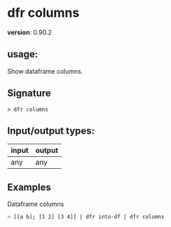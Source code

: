 # dfr columns

**version**: 0.90.2

## **usage**:

Show dataframe columns.

## Signature

`> dfr columns `

## Input/output types:

| input | output |
| ----- | ------ |
| any   | any    |

## Examples

Dataframe columns

```bash
> [[a b]; [1 2] [3 4]] | dfr into-df | dfr columns
```
